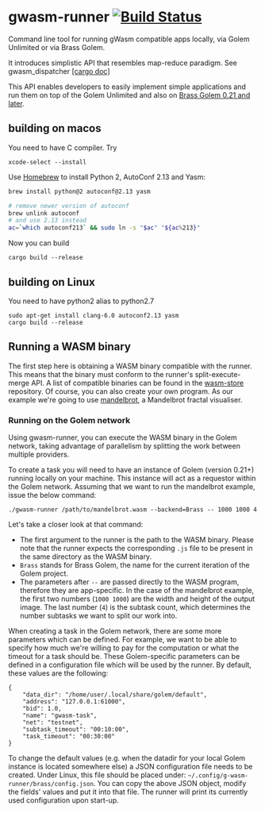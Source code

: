 # gwasm-runner [![Build Status](https://github.com/golemfactory/gwasm-runner/workflows/Continuous%20integration/badge.svg)](https://github.com/golemfactory/gwasm-runner/actions?workflow=Continuous%20integration)

Command line tool for running gWasm compatible apps locally, via Golem Unlimited or via Brass Golem.

It introduces simplistic API that resembles map-reduce paradigm. See gwasm_dispatcher [[cargo doc]](https://golemfactory.github.io/gwasm-runner/gwasm_dispatcher/index.html)

This API enables developers to easily implement simple applications and run them on top of the Golem Unlimited and also on [Brass Golem 0.21 and later](https://blog.golemproject.net/brass-golem-beta-0-21-0-hello-mainnet-gwasm/).

## building on macos

You need to have C compiler. Try
```
xcode-select --install
```

Use [Homebrew](https://brew.sh/#install) to install Python 2, AutoConf 2.13 and Yasm:
```bash
brew install python@2 autoconf@2.13 yasm

# remove newer version of autoconf
brew unlink autoconf
# and use 2.13 instead
ac=`which autoconf213` && sudo ln -s "$ac" "${ac%213}"
```

Now you can build 
```
cargo build --release
```

## building on Linux

You need to have python2 alias to python2.7
```
sudo apt-get install clang-6.0 autoconf2.13 yasm
cargo build --release
```

## Running a WASM binary
The first step here is obtaining a WASM binary compatible with the runner. This means that the binary must conform to the runner's split-execute-merge API.
A list of compatible binaries can be found in the [wasm-store](https://github.com/golemfactory/wasm-store) repository. Of course, you can also create your own program.
As our example we're going to use [mandelbrot](https://github.com/golemfactory/mandelbrot), a Mandelbrot fractal visualiser.

### Running on the Golem network
Using gwasm-runner, you can execute the WASM binary in the Golem network, taking advantage of parallelism by splitting the work between multiple providers.

To create a task you will need to have an instance of Golem (version 0.21+) running locally on your machine. This instance will act as a requestor within the Golem network.
Assuming that we want to run the mandelbrot example, issue the below command:

```
./gwasm-runner /path/to/mandelbrot.wasm --backend=Brass -- 1000 1000 4
```

Let's take a closer look at that command:
- The first argument to the runner is the path to the WASM binary. Please note that the runner expects the corresponding `.js` file to be present in the same directory as the WASM binary.
- `Brass` stands for Brass Golem, the name for the current iteration of the Golem project.
- The parameters after `--` are passed directly to the WASM program, therefore they are app-specific. In the case of the mandelbrot example, the first two numbers (`1000 1000`) are the width and height of the output image. The last number (`4`) is the subtask count, which determines the number subtasks we want to split our work into.

When creating a task in the Golem network, there are some more parameters which can be defined. For example, we want to be able to specify how much we're willing to pay for the computation or what the timeout for a task should be. These Golem-specific parameters can be defined in a configuration file which will be used by the runner. By default, these values are the following:

```
{
    "data_dir": "/home/user/.local/share/golem/default",
    "address": "127.0.0.1:61000",
    "bid": 1.0,
    "name": "gwasm-task",
    "net": "testnet",
    "subtask_timeout": "00:10:00",
    "task_timeout": "00:30:00"
}
```

To change the default values (e.g. when the datadir for your local Golem instance is located somewhere else) a JSON configuration file needs to be created. Under Linux, this file should be placed under: `~/.config/g-wasm-runner/brass/config.json`. You can copy the above JSON object, modify the fields' values and put it into that file. The runner will print its currently used configuration upon start-up.
